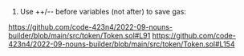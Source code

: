 1. Use ++/-- before variables (not after) to save gas:

https://github.com/code-423n4/2022-09-nouns-builder/blob/main/src/token/Token.sol#L91
https://github.com/code-423n4/2022-09-nouns-builder/blob/main/src/token/Token.sol#L154
